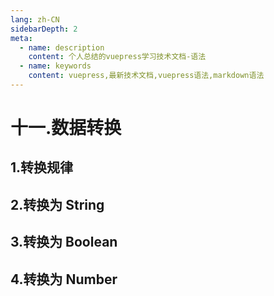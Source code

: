 ```yaml
---
lang: zh-CN
sidebarDepth: 2
meta:
  - name: description
    content: 个人总结的vuepress学习技术文档-语法
  - name: keywords
    content: vuepress,最新技术文档,vuepress语法,markdown语法
---
```


# 十一.数据转换

## 1.转换规律

## 2.转换为 String

## 3.转换为 Boolean

## 4.转换为 Number
